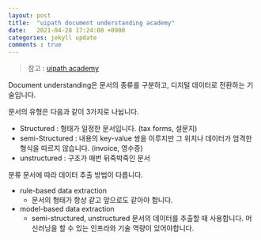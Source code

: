 ```yaml
---
layout: post
title:  "uipath document understanding academy"
date:   2021-04-28 17:24:00 +0900
categories: jekyll update
comments : true
---
```


> 참고 : [uipath academy](https://www.uipath.com/rpa/academy)

Document understanding은 문서의 종류를 구분하고, 디지털 데이터로 전환하는 기술입니다.

문서의 유형은 다음과 같이 3가지로 나뉩니다.

- Structured : 형태가 일정한 문서입니다. (tax forms, 설문지)
- semi-Structured : 내용의 key-value 쌍을 이루지만 그 위치나 데이터가 엄격한 형식을 따르지 않습니다. (invoice, 영수증)
- unstructured : 구조가 매번 뒤죽박죽인 문서

분류 문서에 따라 데이터 추출 방법이 다릅니다.

- rule-based data extraction
  - 문서의 형태가 항상 같고 앞으로도 같아야 합니다.
- model-based data extraction
  - semi-structured, unstructured 문서의 데이터를 추출할 때 사용합니다. 머신러닝을 할 수 있는 인프라와 기술 역량이 있어야합니다.
